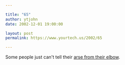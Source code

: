 ```yaml
---

title: "65"
author: ytjohn
date: 2002-12-01 19:00:00

layout: post
permalink: https://www.yourtech.us/2002/65

---
```

Some people just can't tell their <a href="http://www.assotron.com/arse-or-elbow/">arse from their elbow</a>.
